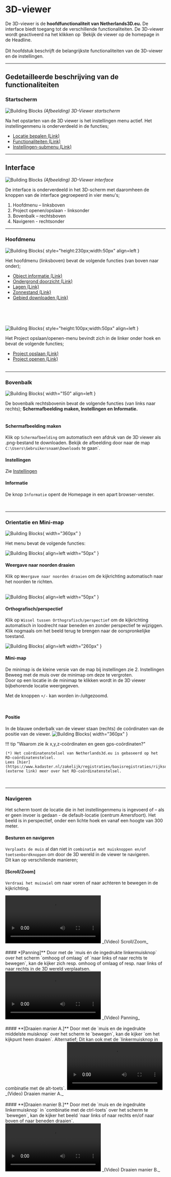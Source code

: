 # 3D-viewer
De 3D-viewer is de **hoofdfunctionaliteit van Netherlands3D.eu.** De interface biedt toegang tot de verschillende functionaliteiten. De 3D-viewer wordt geactiveerd na het klikken op `Bekijk de viewer op de homepage in de Headline.  
<br>
Dit hoofdstuk beschrijft de belangrijkste functionaliteiten van de 3D-viewer en de instellingen.   

---

## Gedetailleerde beschrijving van de functionaliteiten

### **Startscherm**

![Building Blocks](../handleiding/imgs/3d-viewer.png)
_(Afbeelding) 3D-Viewer startscherm_

Na het opstarten van de 3D viewer is het instellingen menu actief. Het instellingenmenu is onderverdeeld in de functies; 

* [Locatie bepalen (Link)](../3D-viewer-locatie-bepalen/)  
* [Functionaliteiten (Link)](../3D-viewer-functionaliteiten/)   
* [Instellingen-submenu (Link)](../3D-viewer-instellingen-sub/)   

---

## **Interface**

![Building Blocks](../handleiding/imgs/3d-viewer.interface.png)
_(Afbeelding) 3D-Viewer interface_

De interface is onderverdeeld in het 3D-scherm met daaromheen de knoppen van de interface gegroepeerd in vier menu's;  
<ol>
<li>Hoofdmenu – linksboven</li>  
<li>Project openen/opslaan - linksonder</li>  
<li>Bovenbalk – rechtsboven</li>  
<li>Navigeren - rechtsonder</li>  
</ol>

---

### **Hoofdmenu**  
![Building Blocks](../handleiding/imgs/3d-viewer.menu.linksboven.png){ style="height:230px;width:50px"  align=left }

Het hoofdmenu (linksboven) bevat de volgende functies (van boven naar onder);

* [Object informatie (Link)](../object-informatie/)  
* [Ondergrond doorzicht (Link)](../ondergrond-doorzicht/)   
* [Lagen (Link)](../lagen/)   
* [Zonnestand (Link)](../zonnestand/)   
* [Gebied downloaden (Link)](../gebied-downloaden/)  
&nbsp;
<br>  
<br>

![Building Blocks](../handleiding/imgs/3d-viewer.menu.linksonder.png){ style="height:100px;width:50px" align=left }

Het Project opslaan/openen-menu bevindt zich in de linker onder hoek en bevat de volgende functies;

* [Project opslaan (Link)](/docs/handleiding/project-openen-opslaan/#project-opslaan)  
* [Project openen (Link)](/docs/handleiding/project-openen-opslaan/#project-openen)   
&nbsp;

---

### **Bovenbalk**  
![Building Blocks](../handleiding/imgs/3d-viewer.menu.rechtsboven.png){ width="150"  align=left }
 
De bovenbalk rechtsbovenin bevat de volgende functies (van links naar rechts); **Schermafbeelding maken, Instellingen en Informatie.**
<br>
<br>    
#### **Schermafbeelding maken**   
Klik op `Schermafbeelding` om automatisch een afdruk van de 3D viewer als .png-bestand te downloaden. Bekijk de afbeelding door naar de map `C:\Users\Gebruikersnaam\Downloads` te gaan`.

#### **Instellingen**  
Zie [Instellingen](../3D-viewer-instellingen/)
 
#### **Informatie**  
De knop `Informatie` opent de Homepage in een apart browser-venster.

&nbsp;

---

### **Orientatie en Mini-map**  
![Building Blocks](../handleiding/imgs/3d-viewer.menu.rechtsonder.png){ width="360px" }

Het menu bevat de volgende functies:   
 
![Building Blocks](../handleiding/imgs/3d-viewer.rechtsonder.noordpijl.png){ align=left width="50px" }
#### **Weergave naar noorden draaien**   
Klik op `Weergave naar noorden draaien` om de kijkrichting automatisch naar het noorden te richten.   
&nbsp;

![Building Blocks](../handleiding/imgs/3d-viewer.rechtsonder.perspectief.png){ align=left width="50px" } 
#### **Orthografisch/perspectief**   
 Klik op `Wissel tussen Orthografisch/perspectief` om de kijkrichting automatisch in loodrecht naar beneden en zonder perspectief te wijziggen. Klik nogmaals om het beeld terug te brengen naar de oorspronkelijke toestand. 
&nbsp;

![Building Blocks](../handleiding/imgs/3d-viewer.rechtsonder.minimap.gif){ align=left width="260px" }  
#### **Mini-map**   
De minimap is de kleine versie van de map bij instellingen zie 2. Instellingen 
Beweeg met de muis over de minimap om deze te vergroten.  
Door op een locatie in de minimap te klikken wordt in de 3D viewer bijbehorende locatie weergegeven. 
 
Met de knoppen `+/-` kan worden in-/uitgezoomd.
 
&nbsp;

#### **Positie**   
In de blauwe onderbalk van de viewer staan (rechts) de coördinaten van de positie van de viewer. 
![Building Blocks](../handleiding/imgs/3d-viewer.positie.png){ width="360px" }  

!!! tip "Waarom zie ik x,y,z-coördinaten en geen gps-coördinaten?"

	(*) Het coördinatenstelsel van Netherlands3d.eu is gebaseerd op het RD-coördinatenstelsel.  
	Lees [hier](https://www.kadaster.nl/zakelijk/registraties/basisregistraties/rijksdriehoeksmeting/rijksdriehoeksstelsel) (externe link) meer over het RD-coördinatenstelsel.


&nbsp;

---

### **Navigeren** 
Het scherm toont de locatie die in het instellingenmenu is ingevoerd of – als er geen invoer is gedaan - de default-locatie (centrum Amersfoort). Het beeld is in perspectief, onder een lichte hoek en vanaf een hoogte van 300 meter.

#### **Besturen en navigeren**  
`Verplaats de muis` al dan niet in `combinatie met muisknoppen en/of toetsenbordknoppen` om door de 3D wereld in de viewer te navigeren.  
Dit kan op verschillende manieren; 
 
#### **[Scroll/Zoom]**  
`Verdraai het muiswiel` om naar voren of naar achteren te bewegen in de kijkrichting.

<video controls>
<source src="../video/scroll.mp4" type="video/mp4">
</video>
_(Video) Scroll/Zoom_
<br>
<br>
#### *[Panning]**  
Door met de `muis én de ingedrukte linkermuisknop` over het scherm `omhoog of omlaag` of `naar links of naar rechts te bewegen`, kan de kijker zich resp. omhoog of omlaag of resp. naar links of naar rechts in de 3D wereld verplaatsen. 

<video controls>
<source src="../video/panning.mp4" type="video/mp4">
</video>
_(Video) Panning_
<br>
<br>
#### **[Draaien manier A.]**  
Door met de `muis en de ingedrukte middelste muisknop` over het scherm te `bewegen`, kan de kijker `om het kijkpunt heen draaien`. 
Alternatief; Dit kan ook met de `linkermuisknop in combinatie met de alt-toets`. 

<video controls>
<source src="../video/orbit.mp4" type="video/mp4">
</video>
_(Video) Draaien manier A._
<br>
<br>
#### **[Draaien  manier B.]**  
Door met de `muis en de ingedrukte linkermuisknop` in `combinatie met de ctrl-toets` over het scherm te `bewegen`, kan de kijker het beeld `naar links of naar rechts en/of naar boven of naar beneden draaien`.

<video controls>
<source src="../video/orbit.pan.mp4" type="video/mp4">
</video>
_(Video) Draaien manier B._
<br>
<br>
